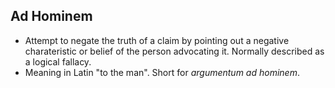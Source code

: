 Ad Hominem
----------

* Attempt to negate the truth of a claim by pointing out a negative charateristic or belief of the person advocating it. Normally described as a logical fallacy.
* Meaning in Latin "to the man". Short for _argumentum ad hominem_.
